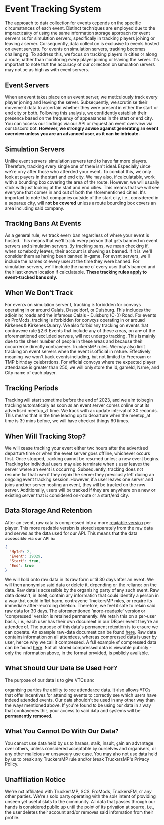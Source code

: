 # Event Tracking System

The approach to data collection for events depends on the specific circumstances of each event. Distinct techniques are employed due to the impracticality of using the same information storage approach for event servers as for simulation servers, specifically in tracking players joining or leaving a server. Consequently, data collection is exclusive to events hosted on event servers. For events on simulation servers, tracking becomes challenging. To address this, we focus on tracking players in cities or along a route, rather than monitoring every player joining or leaving the server. It's important to note that the accuracy of our collection on simulation servers may not be as high as with event servers.

## Event Servers

When an event takes place on an event server, we meticulously track every player joining and leaving the server. Subsequently, we scrutinise their movement data to ascertain whether they were present in either the start or end city or both. Following this analysis, we confidently establish their presence based on the frequency of appearances in the start or end city. You can access our findings via our API or request an event overview via our Discord bot. **However, we strongly advise against generating an event overview unless you are an advanced user, as it can be intricate.**

## Simulation Servers

Unlike event servers, simulation servers tend to have far more players. Therefore, tracking every single one of them isn't ideal. Especially since we're only after those who attended your event. To combat this, we only look at players in the start and end city. We may also, if calculatable, work with a bounding box covering the area of the route. However, we will usually stick with just looking at the start and end cities. This means that we will see everyone that comes in and out of both the aforementioned cities. It's important to note that companies outside of the start city, i.e., considered in a separate city, will **not be covered** unless a route bounding box covers an area including said company.

## Tracking Bans At Events

As a general rule, we track every ban regardless of where your event is hosted. This means that we'll track every person that gets banned on event servers and simulation servers. By tracking bans, we mean checking if, when somebody leaves, their account is showing as banned. If it is, we'll consider them as having been banned in-game. For event servers, we'll include the names of every user at the time they were banned. For simulation servers, we'll include the name of every user that's banned and their last known location if calculatable. **These tracking rules apply to event-tracked bans only.**

## When We Don't Track

For events on simulation server 1, tracking is forbidden for convoys operating in or around Calais, Dusseldorf, or Duisburg. This includes the adjoining roads and the infamous Calais - Duisburg (C-D) Road. For events on ProMods, tracking is forbidden for convoys operating in or around Kirkenes & Kirkenes Quarry. We also forbid any tracking on events that contravene rule §2.6. Events that include any of these areas, on any of the aforementioned excluded servers, will not undergo tracking. This is mainly due to the sheer number of people in these areas and because their occurrence directly contravenes TruckersMP rules. We may also limit tracking on event servers when the event is official in nature. Effectively meaning, we won't track events including, but not limited to Freeroam or TMP birthday celebrations. For official convoys where the expected player attendance is greater than 250, we will only store the id, gameId, Name, and City name of each player.

## Tracking Periods

Tracking will start sometime before the end of 2023, and we aim to begin tracking automatically as soon as an event server comes online or at its advertised meetup_at time. We track with an update interval of 30 seconds. This means that in the time leading up to departure when the meetup_at time is 30 mins before, we will have checked things 60 times.

## When Will Tracking Stop?

We will cease tracking your event either two hours after the advertised departure time or when the event server goes offline, whichever occurs first. Once stopped, tracking cannot be resumed unless a new event begins. Tracking for individual users may also terminate when a user leaves the server where an event is occurring. Subsequently, tracking does not resume for that user if they rejoin the server they previously left during an ongoing event tracking session. However, if a user leaves one server and joins another server hosting an event, they will be tracked on the new server. Additionally, users will be tracked if they are anywhere on a new or existing server that is considered on-route or a start/end city.

## Data Storage And Retention

After an event, raw data is compressed into a more [readable version](https://github.com/TruckersMP-Tracker/events-tracking/blob/main/json/examples/event_test/compressed_test_doc.json) per player. This more readable version is stored separately from the raw data and serves as the data used for our API. This means that the data accessible via our API is:

```json
{
  "MpId": 2,
  "Event": 19029,
  "Start": true,
  "End": true
}
```

We will hold onto raw data in its raw form until 30 days after an event. We will then anonymise said data or delete it, depending on the reliance on the data. Raw data is accessible by the organising party of any such event. Raw data doesn't, in itself, contain any information that could identify a person in a way that could inflict harm, contravene TruckersMP rules, or require its immediate after-recording deletion. Therefore, we feel it safe to retain said raw data for 30 days. The aforementioned 'more-readable' version or 'compressed' version is retained permanently. We retain this on a per-user basis, i.e., each user has their own document in our DB per event they're an attendee of. The purpose of this data's permanent retention is to ensure we can operate. An example raw-data document can be found [here](https://github.com/TruckersMP-Tracker/events-tracking/blob/main/json/examples/event_test/raw_test_doc.json). Raw data contains information on all attendees, whereas compressed data is user by user, hence why we call it compressed. A full example of compressed data can be found [here](https://github.com/TruckersMP-Tracker/events-tracking/blob/main/json/examples/event_test/compressed_test_doc.json). Not all stored compressed data is viewable publicly - only the information above, in the format provided, is publicly available.

## What Should Our Data Be Used For?

The purpose of our data is to give VTCs and

 organising parties the ability to see attendance data. It also allows VTCs that offer incentives for attending events to correctly see which users have indeed attended events. Our data shouldn't be used in any other way than the ways mentioned above. If you're found to be using our data in a way that contravenes this, your access to said data and systems will be **permanently removed**.

## What You Cannot Do With Our Data?

You cannot use data held by us to harass, stalk, insult, gain an advantage over others, unless considered acceptable by ourselves and organisers, or any other malicious or unsavoury use case. You may also not use data held by us to break any TruckersMP rule and/or break TruckersMP's Privacy Policy.

## Unaffiliation Notice

We're not affiliated with TruckersMP, SCS, ProMods, TruckersFM, or any other parties. We're a solo party operating with the sole intent of providing unseen yet useful stats to the community. All data that passes through our hands is considered public up until the point of its privation at source, i.e., the user deletes their account and/or removes said information from their profile.

